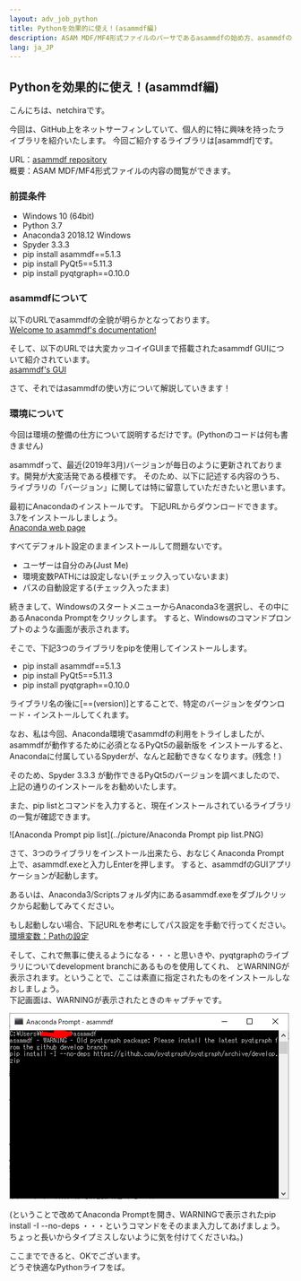 ```yaml
---
layout: adv_job_python
title: Pythonを効果的に使え！(asammdf編)
description: ASAM MDF/MF4形式ファイルのパーサであるasammdfの始め方、asammdfの使い方について解説します。
lang: ja_JP
---
```

## Pythonを効果的に使え！(asammdf編)
こんにちは、netchiraです。

今回は、GitHub上をネットサーフィンしていて、個人的に特に興味を持ったライブラリを紹介いたします。
今回ご紹介するライブラリは[asammdf]です。

URL：[asammdf repository](https://github.com/danielhrisca/asammdf)  
概要：ASAM MDF/MF4形式ファイルの内容の閲覧ができます。  


### 前提条件
- Windows 10 (64bit)
- Python 3.7
- Anaconda3 2018.12 Windows
- Spyder 3.3.3
- pip install asammdf==5.1.3
- pip install PyQt5==5.11.3
- pip install pyqtgraph==0.10.0


### asammdfについて
以下のURLでasammdfの全貌が明らかとなっております。  
[Welcome to asammdf's documentation!](https://asammdf.readthedocs.io/en/latest/)

そして、以下のURLでは大変カッコイイGUIまで搭載されたasammdf GUIについて紹介されています。  
[asammdf's GUI](https://asammdf.readthedocs.io/en/latest/gui.html)

さて、それではasammdfの使い方について解説していきます！


### 環境について
今回は環境の整備の仕方について説明するだけです。(Pythonのコードは何も書きません)

asammdfって、最近(2019年3月)バージョンが毎日のように更新されております。開発が大変活発である模様です。
そのため、以下に記述する内容のうち、ライブラリの「バージョン」に関しては特に留意していただきたいと思います。

最初にAnacondaのインストールです。
下記URLからダウンロードできます。3.7をインストールしましょう。  
[Anaconda web page](https://www.anaconda.com/distribution/)

すべてデフォルト設定のままインストールして問題ないです。
- ユーザーは自分のみ(Just Me)
- 環境変数PATHには設定しない(チェック入っていないまま)
- パスの自動設定する(チェック入ったまま)



続きまして、WindowsのスタートメニューからAnaconda3を選択し、その中にあるAnaconda Promptをクリックします。
すると、Windowsのコマンドプロンプトのような画面が表示されます。

そこで、下記3つのライブラリをpipを使用してインストールします。

- pip install asammdf==5.1.3
- pip install PyQt5==5.11.3
- pip install pyqtgraph==0.10.0

ライブラリ名の後に[==(version)]とすることで、特定のバージョンをダウンロード・インストールしてくれます。

なお、私は今回、Anaconda環境でasammdfの利用をトライしましたが、asammdfが動作するために必須となるPyQt5の最新版を
インストールすると、Anacondaに付属しているSpyderが、なんと起動できなくなります。(残念！)  

そのため、Spyder 3.3.3 が動作できるPyQt5のバージョンを調べましたので、上記の通りのインストールをお勧めいたします。  

また、pip listとコマンドを入力すると、現在インストールされているライブラリの一覧が確認できます。

![Anaconda Prompt pip list](../picture/Anaconda Prompt pip list.PNG)

さて、3つのライブラリをインストール出来たら、おなじくAnaconda Prompt上で、asammdf.exeと入力しEnterを押します。
すると、asammdfのGUIアプリケーションが起動します。

あるいは、Anaconda3/Scriptsフォルダ内にあるasammdf.exeをダブルクリックから起動してみてください。

もし起動しない場合、下記URLを参考にしてパス設定を手動で行ってください。  
[環境変数：Pathの設定](http://whitecat-student.hatenablog.com/entry/2016/12/28/193156)

そして、これで無事に使えるようになる・・・と思いきや、pyqtgraphのライブラリについてdevelopment branchにあるものを使用してくれ、
とWARNINGが表示されます。ということで、ここは素直に指定されたものをインストールしなおしましょう。  
下記画面は、WARNINGが表示されたときのキャプチャです。

![asammdf実行1回目](../picture/asammdf実行1回目.PNG)

(ということで改めてAnaconda Promptを開き、WARNINGで表示されたpip install -I --no-deps ・・・というコマンドをそのまま入力してあげましょう。
ちょっと長いからタイプミスしないように気を付けてくださいね。)  

ここまでできると、OKでございます。  
どうぞ快適なPythonライフをば。



